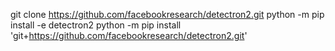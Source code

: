 git clone https://github.com/facebookresearch/detectron2.git
python -m pip install -e detectron2
python -m pip install 'git+https://github.com/facebookresearch/detectron2.git'
